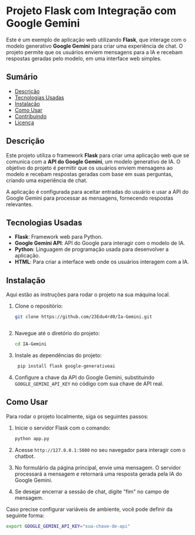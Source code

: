 # Projeto Flask com Integração com Google Gemini

Este é um exemplo de aplicação web utilizando **Flask**, que interage com o modelo generativo **Google Gemini** para criar uma experiência de chat. O projeto permite que os usuários enviem mensagens para a IA e recebam respostas geradas pelo modelo, em uma interface web simples.

## Sumário

- [Descrição](#descrição)
- [Tecnologias Usadas](#tecnologias-usadas)
- [Instalação](#instalação)
- [Como Usar](#como-usar)
- [Contribuindo](#contribuindo)
- [Licença](#licença)

## Descrição

Este projeto utiliza o framework **Flask** para criar uma aplicação web que se comunica com a **API do Google Gemini**, um modelo generativo de IA. O objetivo do projeto é permitir que os usuários enviem mensagens ao modelo e recebam respostas geradas com base em suas perguntas, criando uma experiência de chat.

A aplicação é configurada para aceitar entradas do usuário e usar a API do Google Gemini para processar as mensagens, fornecendo respostas relevantes.

## Tecnologias Usadas

- **Flask**: Framework web para Python.
- **Google Gemini API**: API do Google para interagir com o modelo de IA.
- **Python**: Linguagem de programação usada para desenvolver a aplicação.
- **HTML**: Para criar a interface web onde os usuários interagem com a IA.

## Instalação

Aqui estão as instruções para rodar o projeto na sua máquina local.

1. Clone o repositório:
    ```bash
   git clone https://github.com/23Edu4rd0/Ia-Gemini.git



2. Navegue até o diretório do projeto:
    ```bash
    cd IA-Gemini
    ```

3. Instale as dependências do projeto:
    ```bash
     pip install flask google-generativeai

    ```

5. Configure a chave da API do Google Gemini, substituindo `GOOGLE_GEMINI_API_KEY` no código com sua chave de API real.

## Como Usar

Para rodar o projeto localmente, siga os seguintes passos:

1. Inicie o servidor Flask com o comando:
    ```bash
    python app.py
    ```

2. Acesse `http://127.0.0.1:5000` no seu navegador para interagir com o chatbot.

3. No formulário da página principal, envie uma mensagem. O servidor processará a mensagem e retornará uma resposta gerada pela IA do Google Gemini.

4. Se desejar encerrar a sessão de chat, digite "fim" no campo de mensagem.

Caso precise configurar variáveis de ambiente, você pode definir da seguinte forma:

```bash
export GOOGLE_GEMINI_API_KEY="sua-chave-de-api"
